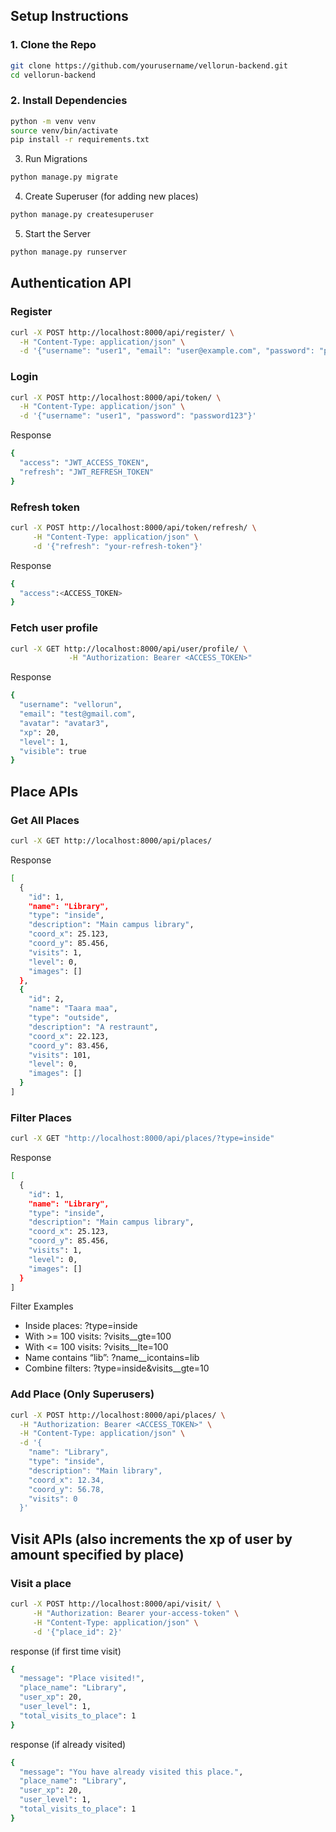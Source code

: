 ## Setup Instructions

### 1. Clone the Repo

```bash
git clone https://github.com/yourusername/vellorun-backend.git
cd vellorun-backend
```
### 2. Install Dependencies
```bash
python -m venv venv
source venv/bin/activate
pip install -r requirements.txt
```
3. Run Migrations
```bash
python manage.py migrate
```
4. Create Superuser (for adding new places)
```bash
python manage.py createsuperuser
```
5. Start the Server
```bash
python manage.py runserver
```


## Authentication API
### Register
```bash
curl -X POST http://localhost:8000/api/register/ \
  -H "Content-Type: application/json" \
  -d '{"username": "user1", "email": "user@example.com", "password": "password123"}'
```

### Login
```bash
curl -X POST http://localhost:8000/api/token/ \
  -H "Content-Type: application/json" \
  -d '{"username": "user1", "password": "password123"}'
```
Response
```bash
{
  "access": "JWT_ACCESS_TOKEN",
  "refresh": "JWT_REFRESH_TOKEN"
}
```

### Refresh token
```bash
curl -X POST http://localhost:8000/api/token/refresh/ \
     -H "Content-Type: application/json" \
     -d '{"refresh": "your-refresh-token"}'
```
Response
```bash
{
  "access":<ACCESS_TOKEN>
}
```

### Fetch user profile
```bash
curl -X GET http://localhost:8000/api/user/profile/ \
             -H "Authorization: Bearer <ACCESS_TOKEN>"
```
Response
```bash
{
  "username": "vellorun",
  "email": "test@gmail.com",
  "avatar": "avatar3",
  "xp": 20,
  "level": 1,
  "visible": true
}
```

## Place APIs
### Get All Places
```bash
curl -X GET http://localhost:8000/api/places/
```
Response
```bash
[
  {
    "id": 1,
    "name": "Library",
    "type": "inside",
    "description": "Main campus library",
    "coord_x": 25.123,
    "coord_y": 85.456,
    "visits": 1,
    "level": 0,
    "images": []
  },
  {
    "id": 2,
    "name": "Taara maa",
    "type": "outside",
    "description": "A restraunt",
    "coord_x": 22.123,
    "coord_y": 83.456,
    "visits": 101,
    "level": 0,
    "images": []
  }
]
```
### Filter Places
```bash
curl -X GET "http://localhost:8000/api/places/?type=inside"
```
Response
```bash
[
  {
    "id": 1,
    "name": "Library",
    "type": "inside",
    "description": "Main campus library",
    "coord_x": 25.123,
    "coord_y": 85.456,
    "visits": 1,
    "level": 0,
    "images": []
  }
]
```

Filter Examples
- Inside places: ?type=inside
- With >= 100 visits: ?visits__gte=100
- With <= 100 visits: ?visits__lte=100
- Name contains “lib”: ?name__icontains=lib
- Combine filters: ?type=inside&visits__gte=10

### Add Place (Only Superusers)
```bash
curl -X POST http://localhost:8000/api/places/ \
  -H "Authorization: Bearer <ACCESS_TOKEN>" \
  -H "Content-Type: application/json" \
  -d '{
    "name": "Library",
    "type": "inside",
    "description": "Main library",
    "coord_x": 12.34,
    "coord_y": 56.78,
    "visits": 0
  }'
```

## Visit APIs (also increments the xp of user by amount specified by place)

### Visit a place
```bash
curl -X POST http://localhost:8000/api/visit/ \
     -H "Authorization: Bearer your-access-token" \
     -H "Content-Type: application/json" \
     -d '{"place_id": 2}'

```

response (if first time visit)
```bash
{
  "message": "Place visited!",
  "place_name": "Library",
  "user_xp": 20,
  "user_level": 1,
  "total_visits_to_place": 1
}
```

response (if already visited)
```bash
{
  "message": "You have already visited this place.",
  "place_name": "Library",
  "user_xp": 20,
  "user_level": 1,
  "total_visits_to_place": 1
}
```
